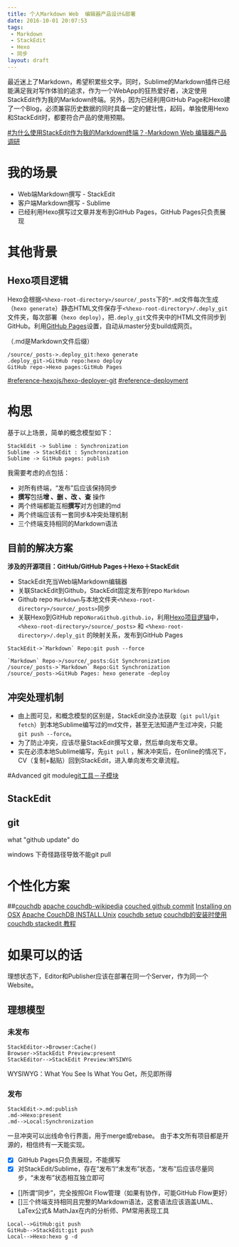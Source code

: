 ```yaml
---
title: 个人Markdown Web  编辑器产品设计&部署
date: 2016-10-01 20:07:53
tags:
 - Markdown
 - StackEdit
 - Hexo
 - 同步
layout: draft
---
```


最近迷上了Markdown，希望积累些文字。同时，Sublime的Markdown插件已经能满足我对写作体验的追求，作为一个WebApp的狂热爱好者，决定使用StackEdit作为我的Markdown终端。另外，因为已经利用GitHub Page和Hexo建了一个Blog，必须兼容历史数据的同时具备一定的健壮性，起码，单独使用Hexo和StackEdit时，都要符合产品的使用预期。

<!-- more -->

[#为什么使用StackEdit作为我的Markdown终端？-Markdown Web  编辑器产品调研](MarkdownWeb编辑器产品调研)

# 我的场景

 - Web端Markdown撰写 - StackEdit
 - 客户端Markdown撰写 - Sublime
 - 已经利用Hexo撰写过文章并发布到GitHub Pages，GitHub Pages只负责展现
 
# 其他背景

## Hexo项目逻辑

Hexo会根据`<%hexo-root-directory>/source/_posts`下的`*.md`文件每次生成（`hexo generate`）静态HTML文件保存于`<%hexo-root-directory>/.deply_git`文件夹，每次部署（`hexo deploy`），把`.deply_git`文件夹中的HTML文件同步到GitHub。利用[GitHub Pages](https://help.github.com/articles/configuring-a-publishing-source-for-github-pages/)设置，自动从master分支build成网页。

（.md是Markdown文件后缀）


```sequence
/source/_posts->.deploy_git:hexo generate
.deploy_git->GitHub repo:hexo deploy
GitHub repo->Hexo pages:GitHub Pages
```
[#reference-hexojs/hexo-deployer-git](https://github.com/hexojs/hexo-deployer-git)
[#reference-deployment](https://hexo.io/zh-cn/docs/deployment.html)

#  构思

基于以上场景，简单的概念模型如下：


```sequence
StackEdit -> Sublime : Synchronization
Sublime -> StackEdit : Synchronization
Sublime -> GitHub pages: publish
```


我需要考虑的点包括：

 - 对所有终端，“发布”后应该保持同步
 - **撰写**包括**增 、删 、改 、查** 操作
 - 两个终端都能互相**撰写**对方创建的md
 - 两个终端应该有一套同步&冲突处理机制
 - 三个终端支持相同的Markdown语法

## 目前的解决方案

**涉及的开源项目：GitHub/GitHub Pages＋Hexo＋StackEdit**

 - StackEdit充当Web端Markdown编辑器
 - 关联StackEdit到Github，StackEdit固定发布到repo `Markdown`
 - Github repo `Markdown`与本地文件夹`<%hexo-root-directory>/source/_posts>`同步
 - 关联Hexo到GitHub repo`NoraGithub.github.io`，利用[Hexo项目逻辑](#Hexo项目逻辑)中，`<%hexo-root-directory>/source/_posts>` 和 `<%hexo-root-directory>/.deply_git` 的映射关系，发布到GitHub Pages

```sequence
StackEdit->`Markdown` Repo:git push --force
```
```sequence
`Markdown` Repo->/source/_posts:Git Synchronization
/source/_posts->`Markdown` Repo:Git Synchronization
/source/_posts->GitHub Pages: hexo generate -deploy
```


 
## 冲突处理机制 

- 由上图可见，和概念模型的区别是，StackEdit没办法获取（`git pull`/`git fetch`）到本地Sublime编写过的md文件，甚至无法知道产生过冲突，只能 `git push --force`。
- 为了防止冲突，应该尽量StackEdit撰写文章，然后单向发布文章。
- 实在必须本地Sublime编写，先`git pull` ，解决冲突后，在online的情况下，  CV（复制+黏贴）回到StackEdit，进入单向发布文章流程。


#Advanced
git module[git工具－子模块](https://git-scm.com/book/zh/v1/Git-%E5%B7%A5%E5%85%B7-%E5%AD%90%E6%A8%A1%E5%9D%97)
 

## StackEdit

## git


what "github update" do

windows 下奇怪路径导致不能git pull


# 个性化方案

##[couchdb](http://couchdb.apache.org/)
[apache couchdb-wikipedia](https://zh.wikipedia.org/wiki/CouchDB)
[couched github commit](https://www.google.com.hk/search?newwindow=1&safe=strict&q=couchdb+github+commit&oq=couchdb+github+commit&gs_l=serp.3...5756.6895.0.7150.7.7.0.0.0.0.159.671.3j3.6.0....0...1c.1.64.serp..1.4.456...0i30k1j0i8i30k1j0i5i30k1j30i10k1.G7oZjLggN_Y)
[Installing on OSX](http://wiki.apache.org/couchdb/Installing_on_OSX)
[Apache CouchDB INSTALL.Unix](https://github.com/apache/couchdb/blob/master/INSTALL.Unix.md)
[couchdb setup](https://github.com/benweet/stackedit/blob/master/doc/couchdb-setup.md)
[couchdb的安装时使用](http://www.jdon.com/repository/couchdb.html)
[couchdb  stackedit 教程](https://www.google.com.hk/search?newwindow=1&safe=strict&q=couchdb++stackedit+%E6%95%99%E7%A8%8B&oq=couchdb++stackedit+%E6%95%99%E7%A8%8B&gs_l=serp.3...1737704.1740833.0.1740989.21.12.9.0.0.0.207.867.4j3j1.8.0....0...1c.1.64.serp..5.2.209...0i8i30k1.J1f7Jf6RHzQ)



# 如果可以的话

理想状态下，Editor和Publisher应该在部署在同一个Server，作为同一个Website。

## 理想模型

### 未发布

```sequence
StackEditor->Browser:Cache()
Browser->StackEdit Preview:present
StackEditor-->StackEdit Preview:WYSIWYG
```
WYSIWYG：What You See Is What You Get，所见即所得

### 发布

```sequence
StackEdit->.md:publish
.md->Hexo:present
.md-->Local:Synchronization

```
一旦冲突可以出线命令行界面，用于merge或rebase。
由于本文所有项目都是开源的，相信终有一天能实现。

 - [x] GitHub Pages只负责展现，不能撰写
 - [x] 对StackEdit/Sublime，存在“发布”/“未发布”状态，“发布”后应该尽量同步，“未发布”状态相互独立即可
 - []所谓“同步”，完全按照Git Flow管理（如果有协作，可能GitHub Flow更好）
 - []三个终端支持相同且完整的Markdown语法，这套语法应该涵盖UML、LaTex公式& MathJax在内的分析师、PM常用表现工具

```sequence
Local-->GitHub:git push
GitHub-->StackEdit:git push
Local-->Hexo:hexo g -d
```